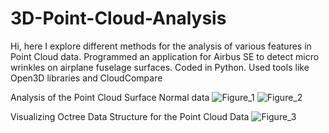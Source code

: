 # 3D-Point-Cloud-Analysis
Hi, here I explore different methods for the analysis of various features in Point Cloud data. Programmed an application for Airbus SE to detect micro wrinkles on airplane fuselage surfaces. Coded in Python. Used tools like Open3D libraries and CloudCompare


Analysis of the Point Cloud Surface Normal data
![Figure_1](https://user-images.githubusercontent.com/43132183/201473418-edaa65ac-ce65-40bc-9588-5fd73d2bda53.png)
![Figure_2](https://user-images.githubusercontent.com/43132183/201473424-4e3cb93d-bb52-4643-a73b-5e6a03e95e80.png)


Visualizing Octree Data Structure for the Point Cloud Data
![Figure_3](https://user-images.githubusercontent.com/43132183/201473443-2f0aa9eb-7d2c-4c16-bd67-ddaaaeaff9fa.png)
